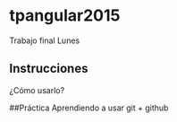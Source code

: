# tpangular2015
Trabajo final Lunes

## Instrucciones
¿Cómo usarlo?

##Práctica
Aprendiendo a usar git + github
